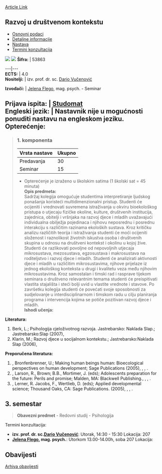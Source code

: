 [Article Link](https://www.fhs.hr/predmet/rudk)

## Razvoj u društvenom kontekstu
  * [Osnovni podaci](https://www.fhs.hr/predmet/rudk#v1id-523819_721690_1_0 "Osnovni podaci")
  * [Detaljne informacije](https://www.fhs.hr/predmet/rudk#v1id-523819_721690_1_1 "Detaljne informacije")
  * [Nastava](https://www.fhs.hr/predmet/rudk#v1id-523819_721690_1_2 "Nastava")
  * [Termini konzultacija](https://www.fhs.hr/predmet/rudk#v1id-523819_721690_1_3 "Termini konzultacija")


[![](https://www.fhs.hr/img/flags/gif/hr.gif)](https://www.fhs.hr/predmet/rudk) [![](https://www.fhs.hr/img/flags/gif/gb.gif)](https://www.fhs.hr/en/course/ditsc)
**Šifra:** |  53863  
  
---|---  
**ECTS:** |  4.0   
**Nositelji:** |  izv. prof. dr. sc. [Dario Vučenović](https://www.fhs.hr/djelatnik/dario.vucenovic)   
  
**Izvođači:** |  [Jelena Flego](https://www.fhs.hr/djelatnik/jelena.flego), mag. psych. - Seminar  
  
**Prijava ispita:** |  [Studomat](http://www.isvu.hr/studomat)  
**Engleski jezik:** |  Nastavnik nije u mogućnosti ponuditi nastavu na engleskom jeziku.   
**Opterećenje:**  
---  
> ### 1. komponenta
> | Vrsta nastave | Ukupno  
> ---|---  
> Predavanja | 30  
> Seminar | 15  
> * Opterećenje je izraženo u školskim satima (1 školski sat = 45 minuta)   
**Opis predmeta:**  
> Sadržaj kolegija omogućuje studentima interpretiranje ljudskog ponašanja koristeći multidimenzionalni pristup. Studenti će ocijeniti i vrednovati suvremena istraživanja u okviru bioekološkog pristupa o utjecaju fizičke okoline, kulture, društvenih institucija, zajednica, obitelji i vršnjaka na razvoj djece i mladih uvažavajući individualna obilježja pojedinaca i njihovu neposrednu i posrednu interakciju s različitim razinama ekoloških sustava. Kroz kritičku analizu različitih teorija i istraživanja studenti će moći ocijeniti složenost i raznolikost životnih iskustva osoba i društvenih skupina u odnosu na društveni kontekst i okolinu u kojoj žive. Studenti će razlikovati povoljne od nepovoljnih utjecaja mikrosustava, mezosustava, egzosustava i makrosustava na roditeljstvo i razvoj djece i mladih. Studenti će analizirati aktivnosti djece i mladih u različitim mikrosustavima, njihove prijelaze iz jednog ekološkog konteksta u drugi i kvalitetu veza među njihovim mikrosustavima. Kroz samostalan i timski rad i rasprave tijekom seminara o društveno relevantnim temama studenti će preispitivati vlastita stajališta i steći bolji uvid u vlastite vrednote i stavove. Po završetku kolegija studenti će povećati svoje sposobnosti za sudjelovanje u interdisciplinarnom i timskom radu u cilju planiranja programa i intervencija kojima se potiče pozitivan razvoj djece i mladih.  
**Ishodi učenja:**  

  
**Literatura:**  
  1. Berk, L.; Psihologija cjeloživotnog razvoja. Jastrebarsko: Naklada Slap.; Jastrebarsko:Slap (2007), 
  2. Klarin, M.; Razvoj djece u socijalnom kontekstu.; Jastrebarsko:Naklada Slap (2006), 

  
**Preporučena literatura:**  
  1. , Bronfenbrenner, U.; Making human beings human: Bioecological perspectives on human development; Sage Publications (2005), , , .
  2. , Larson, R., Brown; B.B., Mortimer, J. (eds); Adolescents preparation for the future: Perils and promise; Malden, MA: Blackwell Publishing., , , .
  3. , Lerner, R. Jacobs, F., Wertlieb, D. (eds); Applied developmental science; Thousand Oaks, CA: Sage Publications. (2005), , , .

  
**3. semestar**  
---  
> **Obavezni predmet** - Redovni studij - Psihologija  
>   
Termini konzultacija: 
  * **izv. prof. dr. sc.[Dario Vučenović](https://www.fhs.hr/djelatnik/dario.vucenovic)**: 
Utorak, 14:30 - 15:30
Lokacija: 207 
  * **[Jelena Flego](https://www.fhs.hr/djelatnik/jelena.flego), mag. psych.**: 
Utorkom 13.00-14.00h, soba 207
Lokacija: 


## Obavijesti
[Arhiva obavijesti](https://www.fhs.hr/predmet/rudk?@=20oyi#news_78700 "Arhiva obavijesti")

